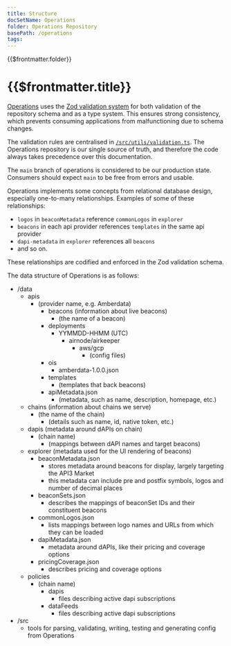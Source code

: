 ```yaml
---
title: Structure
docSetName: Operations
folder: Operations Repository
basePath: /operations
tags:
---
```


<TitleSpan>{{$frontmatter.folder}}</TitleSpan>

# {{$frontmatter.title}}

<!--TocHeader />
<TOC class="table-of-contents" :include-level="[2,3]" /-->

[Operations](https://github.com/api3dao/operations) uses the
[Zod validation system](https://github.com/colinhacks/zod) for both validation
of the repository schema and as a type system. This ensures strong consistency,
which prevents consuming applications from malfunctioning due to schema changes.

The validation rules are centralised in
[`/src/utils/validation.ts`](https://github.com/api3dao/operations/blob/main/src/utils/validation.ts).
The Operations repository is our single source of truth, and therefore the code
always takes precedence over this documentation.

The `main` branch of operations is considered to be our production state.
Consumers should expect `main` to be free from errors and usable.

Operations implements some concepts from relational database design, especially
one-to-many relationships. Examples of some of these relationships:

- `logos` in `beaconMetadata` reference `commonLogos` in `explorer`
- `beacons` in each api provider references `templates` in the same api provider
- `dapi-metadata` in `explorer` references all `beacons`
- and so on.

These relationships are codified and enforced in the Zod validation schema.

The data structure of Operations is as follows:

- /data
  - apis
    - (provider name, e.g. Amberdata)
      - beacons (information about live beacons)
        - (the name of a beacon)
      - deployments
        - YYMMDD-HHMM (UTC)
          - airnode/airkeeper
            - aws/gcp
              - (config files)
      - ois
        - amberdata-1.0.0.json
      - templates
        - (templates that back beacons)
      - apiMetadata.json
        - (metadata, such as name, description, homepage, etc.)
  - chains (information about chains we serve)
    - (the name of the chain)
      - (details such as name, id, native token, etc.)
  - dapis (metadata around dAPIs on chain)
    - (chain name)
      - (mappings between dAPI names and target beacons)
  - explorer (metadata used for the UI rendering of beacons)
    - beaconMetadata.json
      - stores metadata around beacons for display, largely targeting the API3
        Market
      - this metadata can include pre and postfix symbols, logos and number of
        decimal places
    - beaconSets.json
      - describes the mappings of beaconSet IDs and their constituent beacons
    - commonLogos.json
      - lists mappings between logo names and URLs from which they can be loaded
    - dapiMetadata.json
      - metadata around dAPIs, like their pricing and coverage options
    - pricingCoverage.json
      - describes pricing and coverage options
  - policies
    - (chain name)
      - dapis
        - files describing active dapi subscriptions
      - dataFeeds
        - files describing active dapi subscriptions
- /src
  - tools for parsing, validating, writing, testing and generating config from
    Operations
